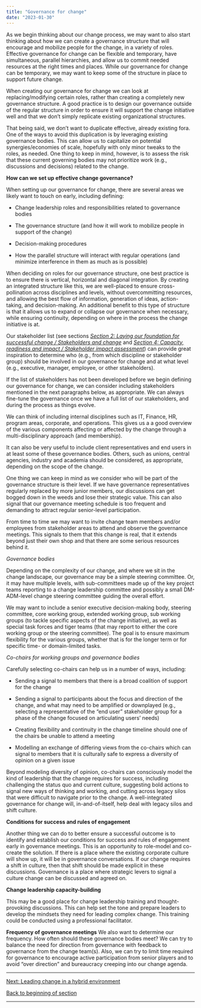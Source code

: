 ```yaml
---
title: "Governance for change"
date: "2023-01-30"
---
```


As we begin thinking about our change process, we may want to also start thinking about how we can create a governance structure that will encourage and mobilize people for the change, in a variety of roles. Effective governance for change can be flexible and temporary, have simultaneous, parallel hierarchies, and allow us to commit needed resources at the right times and places. While our governance for change can be temporary, we may want to keep some of the structure in place to support future change.

When creating our governance for change we can look at replacing/modifying certain roles, rather than creating a completely new governance structure. A good practice is to design our governance outside of the regular structure in order to ensure it will support the change initiative well and that we don’t simply replicate existing organizational structures.

That being said, we don’t want to duplicate effective, already existing fora. One of the ways to avoid this duplication is by leveraging existing governance bodies. This can allow us to capitalize on potential synergies/economies of scale, hopefully with only minor tweaks to the roles, as needed. One thing to keep in mind, however, is to assess the risk that these current governing bodies may not prioritize work (e.g., discussions and decisions) related to the change.

**How can we set up effective change governance?**

When setting up our governance for change, there are several areas we likely want to touch on early, including defining:

- Change leadership roles and responsibilities related to governance bodies

- The governance structure (and how it will work to mobilize people in support of the change)

- Decision-making procedures

- How the parallel structure will interact with regular operations (and minimize interference in them as much as is possible)

When deciding on roles for our governance structure, one best practice is to ensure there is vertical, horizontal and diagonal integration. By creating an integrated structure like this, we are well-placed to ensure cross-pollination across disciplines and levels, without overcommitting resources, and allowing the best flow of information, generation of ideas, action-taking, and decision-making. An additional benefit to this type of structure is that it allows us to expand or collapse our governance when necessary, while ensuring continuity, depending on where in the process the change initiative is at.

Our stakeholder list (see sections _[Section 2: Laying our foundation for successful change / Stakeholders and change](/framework-for-leading-change/stakeholders-and-change/)_ and _[Section 4: Capacity, readiness and impact / Stakeholder impact assessment](/framework-for-leading-change/stakeholder-impact-assessment/)_) can provide great inspiration to determine who (e.g., from which discipline or stakeholder group) should be involved in our governance for change and at what level (e.g., executive, manager, employee, or other stakeholders).

If the list of stakeholders has not been developed before we begin defining our governance for change, we can consider including stakeholders mentioned in the next paragraphs below, as appropriate. We can always fine-tune the governance once we have a full list of our stakeholders, and during the process as things evolve.

We can think of including internal disciplines such as IT, Finance, HR, program areas, corporate, and operations. This gives us a a good overview of the various components affecting or affected by the change through a multi-disciplinary approach (and membership).

It can also be very useful to include client representatives and end users in at least some of these governance bodies. Others, such as unions, central agencies, industry and academia should be considered, as appropriate, depending on the scope of the change.

One thing we can keep in mind as we consider who will be part of the governance structure is their level. If we have governance representatives regularly replaced by more junior members, our discussions can get bogged down in the weeds and lose their strategic value. This can also signal that our governance meeting schedule is too frequent and demanding to attract regular senior-level participation.

From time to time we may want to invite change team members and/or employees from stakeholder areas to attend and observe the governance meetings. This signals to them that this change is real, that it extends beyond just their own shop and that there are some serious resources behind it.

_Governance bodies_

Depending on the complexity of our change, and where we sit in the change landscape, our governance may be a simple steering committee. Or, it may have multiple levels, with sub-committees made up of the key project teams reporting to a change leadership committee and possibly a small DM-ADM-level change steering committee guiding the overall effort.

We may want to include a senior executive decision-making body, steering committee, core working group, extended working group, sub working groups (to tackle specific aspects of the change initiative), as well as special task forces and tiger teams (that may report to either the core working group or the steering committee). The goal is to ensure maximum flexibility for the various groups, whether that is for the longer term or for specific time- or domain-limited tasks.

_Co-chairs for working groups and governance bodies_

Carefully selecting co-chairs can help us in a number of ways, including:

- Sending a signal to members that there is a broad coalition of support for the change

- Sending a signal to participants about the focus and direction of the change, and what may need to be amplified or downplayed (e.g., selecting a representative of the “end user” stakeholder group for a phase of the change focused on articulating users’ needs)

- Creating flexibility and continuity in the change timeline should one of the chairs be unable to attend a meeting 

- Modelling an exchange of differing views from the co-chairs which can signal to members that it is culturally safe to express a diversity of opinion on a given issue

Beyond modeling diversity of opinion, co-chairs can consciously model the kind of leadership that the change requires for success, including challenging the status quo and current culture, suggesting bold actions to signal new ways of thinking and working, and cutting across legacy silos that were difficult to navigate prior to the change. A well-integrated governance for change will, in-and-of-itself, help deal with legacy silos and shift culture.

**Conditions for success and rules of engagement**

Another thing we can do to better ensure a successful outcome is to identify and establish our conditions for success and rules of engagement early in governance meetings. This is an opportunity to role-model and co-create the solution. If there is a place where the existing corporate culture will show up, it will be in governance conversations. If our change requires a shift in culture, then that shift should be made explicit in these discussions. Governance is a place where strategic levers to signal a culture change can be discussed and agreed on. 

**Change leadership capacity-building**

This may be a good place for change leadership training and thought-provoking discussions. This can help set the tone and prepare leaders to develop the mindsets they need for leading complex change. This training could be conducted using a professional facilitator.

**Frequency of governance meetings** We also want to determine our frequency. How often should these governance bodies meet? We can try to balance the need for direction from governance with feedback to governance from the change team(s). Also, we can try to limit time required for governance to encourage active participation from senior players and to avoid “over direction” and bureaucracy creeping into our change agenda.

* * *

[Next: Leading change in a hybrid environment](/framework-for-leading-change/leading-change-in-a-hybrid-environment/)

[Back to beginning of section](/framework-for-leading-change/navigating-the-world-of-change/)

* * *
